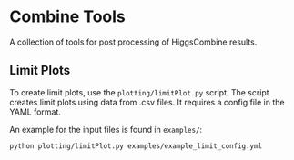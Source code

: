 # Combine Tools
A collection of tools for post processing of HiggsCombine results.


## Limit Plots
To create limit plots, use the `plotting/limitPlot.py` script.
The script creates limit plots using data from .csv files.
It requires a config file in the YAML format.

An example for the input files is found in `examples/`:
```
python plotting/limitPlot.py examples/example_limit_config.yml
```

